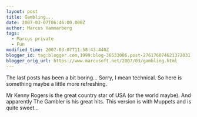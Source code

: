 ```yaml
---
layout: post
title: Gambling...
date: 2007-03-07T06:46:00.000Z
author: Marcus Hammarberg
tags:
  - Marcus private
  - Fun
modified_time: 2007-03-07T11:58:43.440Z
blogger_id: tag:blogger.com,1999:blog-36533086.post-276176074621372031
blogger_orig_url: https://www.marcusoft.net/2007/03/gambling.html
---
```


The
last posts has been a bit boring... Sorry, I mean technical. So here is
something maybe a little more refreshing.

Mr Kenny Rogers is the great country star of USA (or the world maybe).
And apparently The Gambler is his great hits. This version is with
Muppets and is quite sweet...
